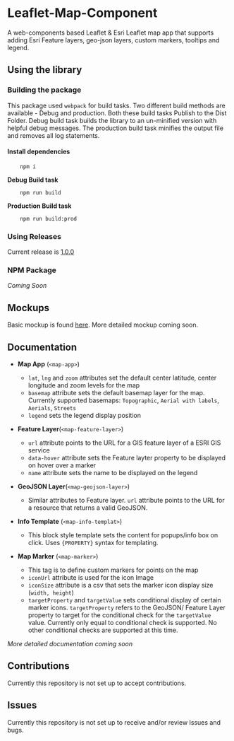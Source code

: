 # Leaflet-Map-Component

A web-components based Leaflet & Esri Leaflet map app that supports adding Esri Feature layers, geo-json layers, custom markers, tooltips and legend.


## Using the library

### Building the package
This package used `webpack` for build tasks. Two different build methods are available - Debug and production. Both these build tasks Publish to the Dist Folder.
Debug build task builds the library to an un-minified version with helpful debug messages. The production build task minifies the output file and removes all log statements.

#### Install dependencies 
```
    npm i
```

**Debug Build task**
```
    npm run build
```
**Production Build task**
```
    npm run build:prod
```

### Using Releases
Current release is [1.0.0](https://github.com/USF-Water-Institute/Leaflet-Map-Component/releases/tag/v1.0.0)


### NPM Package

*Coming Soon*


## Mockups

Basic mockup is found [here](./Mockups/webcomponentstest.html). More detailed mockup coming soon.

## Documentation

- **Map App** (`<map-app>`)
    - `lat`, `lng` and `zoom` attributes set the default center latitude, center longitude and zoom levels for the map
    - `basemap` attribute sets the default basemap layer for the map. Currently supported basemaps: `Topographic`, `Aerial with labels`, `Aerials`, `Streets`
    - `legend` sets the legend display position

- **Feature Layer**(`<map-feature-layer>`)
    - `url` attribute points to the URL for a GIS feature layer of a ESRI GIS service
    - `data-hover` attribute sets the Feature layter property to be displayed on hover over a marker
    - `name` attribute sets the name to be displayed on the legend

- **GeoJSON Layer**(`<map-geojson-layer>`)
    - Similar attributes to Feature layer. `url` attribute points to the URL for a resource that returns a valid GeoJSON.

- **Info Template** (`<map-info-templat>`)
    - This block style template sets the content for popups/info box on click. Uses `{PROPERTY}` syntax for templating.
    
- **Map Marker** (`<map-marker>`)
    - This tag is to define custom markers for points on the map
    - `iconUrl` attribute is used for the icon Image
    - `iconSize` attribute is a csv that sets the marker icon display size (`width, height`)
    - `targetProperty` and `targetValue` sets conditional display of certain marker icons. `targetProperty` refers to the GeoJSON/ Feature Layer property to target for the conditional check for the `targetValue` value. Currently only equal to conditional check is supported. No other conditional checks are supported at this time.

*More detailed documentation coming soon*


## Contributions

Currently this repository is not set up to accept contributions. 

## Issues

Currently this repository is not set up to receive and/or review Issues and bugs. 

